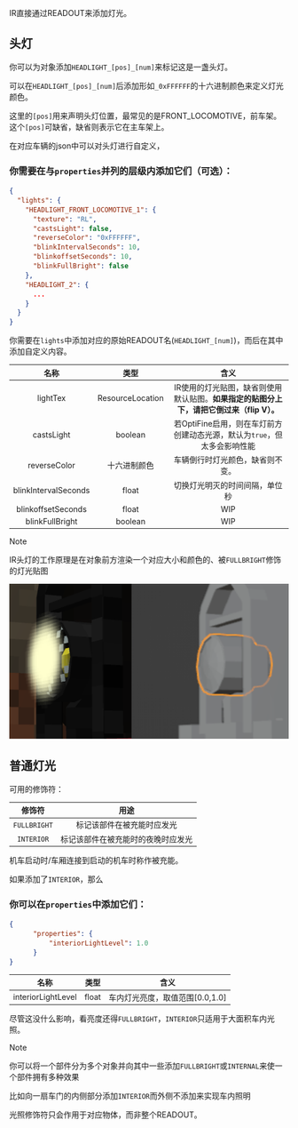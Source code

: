 IR直接通过READOUT来添加灯光。

## 头灯

你可以为对象添加`HEADLIGHT_[pos]_[num]`来标记这是一盏头灯。

可以在`HEADLIGHT_[pos]_[num]`后添加形如`_0xFFFFFF`的十六进制颜色来定义灯光颜色。

这里的`[pos]`用来声明头灯位置，最常见的是FRONT_LOCOMOTIVE，前车架。这个`[pos]`可缺省，缺省则表示它在主车架上。

在对应车辆的json中可以对头灯进行自定义，

### 你需要在与`properties`并列的层级内添加它们（可选）：

```json
{
  "lights": {
    "HEADLIGHT_FRONT_LOCOMOTIVE_1": {
      "texture": "RL",
      "castsLight": false,
      "reverseColor": "0xFFFFFF",
      "blinkIntervalSeconds": 10,
      "blinkoffsetSeconds": 10,
      "blinkFullBright": false
    },
    "HEADLIGHT_2": {
      ...
    }
  }
}
```

你需要在`lights`中添加对应的原始READOUT名(`HEADLIGHT_[num]`)，而后在其中添加自定义内容。


|          名称          |        类型        |                        	含义                         |
|:--------------------:|:----------------:|:--------------------------------------------------:|
|       lightTex       | ResourceLocation | IR使用的灯光贴图，缺省则使用默认贴图。**如果指定的贴图分上下，请把它倒过来（flip V）。** |
|      castsLight      |     boolean      |    若OptiFine启用，则在车灯前方创建动态光源，默认为`true`，但太多会影响性能     |
|     reverseColor     |      十六进制颜色      |                  车辆倒行时灯光颜色，缺省则不变。                  |
| blinkIntervalSeconds |      float       |                  切换灯光明灭的时间间隔，单位秒                   |
|  blinkoffsetSeconds  |      float       |                        WIP                         |
|   blinkFullBright    |     boolean      |                        WIP                         |

>[!NOTE]
>IR头灯的工作原理是在对象前方渲染一个对应大小和颜色的、被`FULLBRIGHT`修饰的灯光贴图

![就像这样](../Textures/pic11.png ':size=50%')

## 普通灯光

可用的修饰符：

|     修饰符      |        用途         |
|:------------:|:-----------------:|
| `FULLBRIGHT` |   标记该部件在被充能时应发光   |
|  `INTERIOR`  | 标记该部件在被充能时的夜晚时应发光 |

机车启动时/车厢连接到启动的机车时称作被充能。

如果添加了`INTERIOR`，那么
### 你可以在`properties`中添加它们：

```json
{
      "properties": {
          "interiorLightLevel": 1.0
      }
}
```
|         名称         |  类型   |         	含义          |
|:------------------:|:-----:|:--------------------:|
| interiorLightLevel | float | 车内灯光亮度，取值范围[0.0,1.0] |

尽管这没什么影响，看亮度还得`FULLBRIGHT`，`INTERIOR`只适用于大面积车内光照。

>[!NOTE]
>你可以将一个部件分为多个对象并向其中一些添加`FULLBRIGHT`或`INTERNAL`来使一个部件拥有多种效果
> 
> 比如向一扇车门的内侧部分添加`INTERIOR`而外侧不添加来实现车内照明
> 
> 光照修饰符只会作用于对应物体，而非整个READOUT。